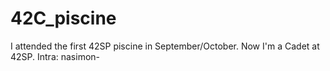 # 42C_piscine
I attended the first 42SP piscine in September/October.
Now I'm a Cadet at 42SP. Intra: nasimon-
